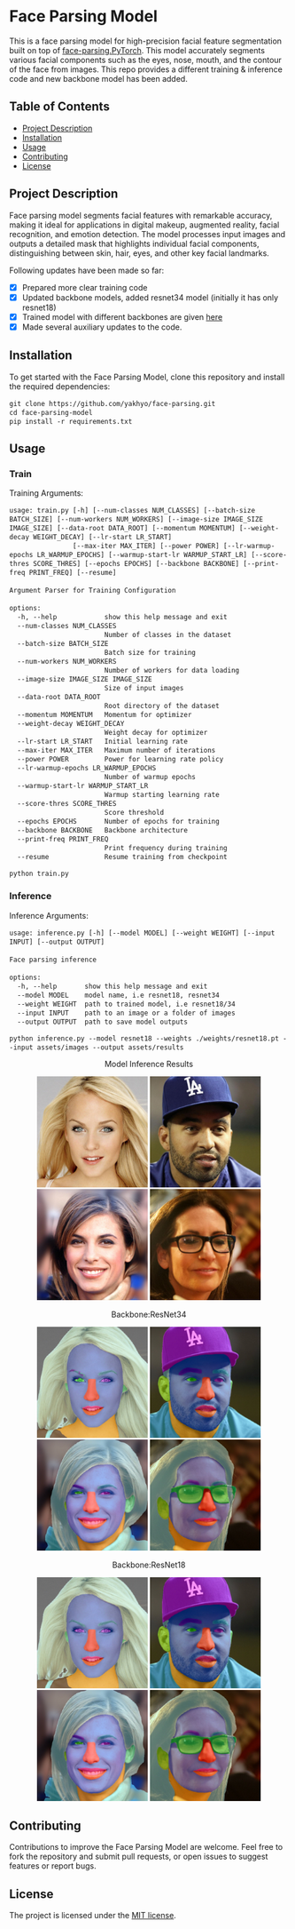 # Face Parsing Model

This is a face parsing model for high-precision facial feature segmentation built on top
of [face-parsing.PyTorch](https://github.com/zllrunning/face-parsing.PyTorch). This model accurately segments various
facial components such as the eyes, nose, mouth, and the contour of the face from images. This repo provides a different
training & inference code and new backbone model has been added.

## Table of Contents

- [Project Description](#project-description)
- [Installation](#installation)
- [Usage](#usage)
- [Contributing](#contributing)
- [License](#license)

## Project Description

Face parsing model segments facial features with remarkable accuracy, making it ideal for applications in digital
makeup, augmented reality, facial recognition, and emotion detection. The model processes input images and outputs a
detailed mask that highlights individual facial components, distinguishing between skin, hair, eyes, and other key
facial landmarks.

Following updates have been made so far:

- [x] Prepared more clear training code
- [x] Updated backbone models, added resnet34 model (initially it has only resnet18)
- [x] Trained model with different backbones are given [here](https://github.com/yakhyo/face-parsing/releases/tag/v0.0.1)
- [x] Made several auxiliary updates to the code.

## Installation

To get started with the Face Parsing Model, clone this repository and install the required dependencies:

```commandline
git clone https://github.com/yakhyo/face-parsing.git
cd face-parsing-model
pip install -r requirements.txt
```

## Usage

### Train

Training Arguments:

```
usage: train.py [-h] [--num-classes NUM_CLASSES] [--batch-size BATCH_SIZE] [--num-workers NUM_WORKERS] [--image-size IMAGE_SIZE IMAGE_SIZE] [--data-root DATA_ROOT] [--momentum MOMENTUM] [--weight-decay WEIGHT_DECAY] [--lr-start LR_START]
                [--max-iter MAX_ITER] [--power POWER] [--lr-warmup-epochs LR_WARMUP_EPOCHS] [--warmup-start-lr WARMUP_START_LR] [--score-thres SCORE_THRES] [--epochs EPOCHS] [--backbone BACKBONE] [--print-freq PRINT_FREQ] [--resume]

Argument Parser for Training Configuration

options:
  -h, --help            show this help message and exit
  --num-classes NUM_CLASSES
                        Number of classes in the dataset
  --batch-size BATCH_SIZE
                        Batch size for training
  --num-workers NUM_WORKERS
                        Number of workers for data loading
  --image-size IMAGE_SIZE IMAGE_SIZE
                        Size of input images
  --data-root DATA_ROOT
                        Root directory of the dataset
  --momentum MOMENTUM   Momentum for optimizer
  --weight-decay WEIGHT_DECAY
                        Weight decay for optimizer
  --lr-start LR_START   Initial learning rate
  --max-iter MAX_ITER   Maximum number of iterations
  --power POWER         Power for learning rate policy
  --lr-warmup-epochs LR_WARMUP_EPOCHS
                        Number of warmup epochs
  --warmup-start-lr WARMUP_START_LR
                        Warmup starting learning rate
  --score-thres SCORE_THRES
                        Score threshold
  --epochs EPOCHS       Number of epochs for training
  --backbone BACKBONE   Backbone architecture
  --print-freq PRINT_FREQ
                        Print frequency during training
  --resume              Resume training from checkpoint

```

```commandline
python train.py
```

### Inference

Inference Arguments:

```
usage: inference.py [-h] [--model MODEL] [--weight WEIGHT] [--input INPUT] [--output OUTPUT]

Face parsing inference

options:
  -h, --help       show this help message and exit
  --model MODEL    model name, i.e resnet18, resnet34
  --weight WEIGHT  path to trained model, i.e resnet18/34
  --input INPUT    path to an image or a folder of images
  --output OUTPUT  path to save model outputs

```

```
python inference.py --model resnet18 --weights ./weights/resnet18.pt --input assets/images --output assets/results
```


<div align='center'>
<p>Model Inference Results</p>
    <img src='./assets/images/1.jpg' height="200px">
    <img src='./assets/images/1112.jpg' height="200px">
    <img src='./assets/images/1309.jpg' height="200px">
    <img src='./assets/images/1321.jpg' height="200px">

<p>Backbone:ResNet34 </p>
    <img src='./assets/results/resnet34/1.jpg' height="200px">
    <img src='./assets/results/resnet34/1112.jpg' height="200px">
    <img src='./assets/results/resnet34/1309.jpg' height="200px">
    <img src='./assets/results/resnet34/1321.jpg' height="200px">

<p>Backbone:ResNet18 </p>
    <img src='./assets/results/resnet18/1.jpg' height="200px">
    <img src='./assets/results/resnet18/1112.jpg' height="200px">
    <img src='./assets/results/resnet18/1309.jpg' height="200px">
    <img src='./assets/results/resnet18/1321.jpg' height="200px">
</div>

## Contributing

Contributions to improve the Face Parsing Model are welcome. Feel free to fork the repository and submit pull requests,
or open issues to suggest features or report bugs.

## License

The project is licensed under the [MIT license](https://opensource.org/license/mit/).
